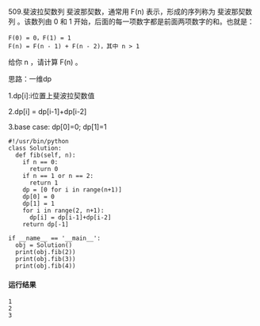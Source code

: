 509.斐波拉契数列
斐波那契数，通常用 F(n) 表示，形成的序列称为 斐波那契数列 。该数列由 0 和 1 开始，后面的每一项数字都是前面两项数字的和。也就是：

    F(0) = 0，F(1) = 1
    F(n) = F(n - 1) + F(n - 2)，其中 n > 1

给你 n ，请计算 F(n) 。

思路：一维dp

1.dp[i]:i位置上斐波拉契数值

2.dp[i] = dp[i-1]+dp[i-2]

3.base case: dp[0]=0; dp[1]=1

    #!/usr/bin/python
    class Solution:
      def fib(self, n):
        if n == 0:
          return 0
        if n == 1 or n == 2:
          return 1
        dp = [0 for i in range(n+1)]
        dp[0] = 0
        dp[1] = 1
        for i in range(2, n+1):
          dp[i] = dp[i-1]+dp[i-2]
        return dp[-1]

    if __name__ == '__main__':
      obj = Solution()
      print(obj.fib(2))
      print(obj.fib(3))
      print(obj.fib(4))
      
#### 运行结果
    1
    2
    3
